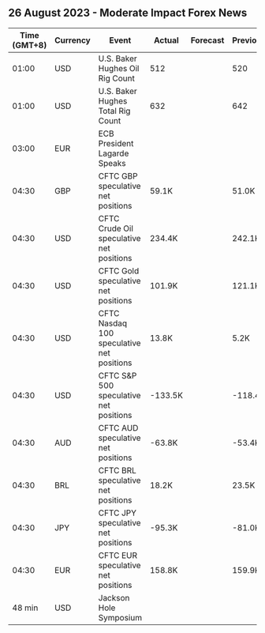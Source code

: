 ## 26 August 2023 - Moderate Impact Forex News

| Time (GMT+8) | Currency | Event | Actual | Forecast | Previous |
|------|----------|-------|--------|----------|----------|
| 01:00 | USD | U.S. Baker Hughes Oil Rig Count | 512 |  | 520 |
| 01:00 | USD | U.S. Baker Hughes Total Rig Count | 632 |  | 642 |
| 03:00 | EUR | ECB President Lagarde Speaks |  |  |  |
| 04:30 | GBP | CFTC GBP speculative net positions | 59.1K |  | 51.0K |
| 04:30 | USD | CFTC Crude Oil speculative net positions | 234.4K |  | 242.1K |
| 04:30 | USD | CFTC Gold speculative net positions | 101.9K |  | 121.1K |
| 04:30 | USD | CFTC Nasdaq 100 speculative net positions | 13.8K |  | 5.2K |
| 04:30 | USD | CFTC S&P 500 speculative net positions | -133.5K |  | -118.4K |
| 04:30 | AUD | CFTC AUD speculative net positions | -63.8K |  | -53.4K |
| 04:30 | BRL | CFTC BRL speculative net positions | 18.2K |  | 23.5K |
| 04:30 | JPY | CFTC JPY speculative net positions | -95.3K |  | -81.0K |
| 04:30 | EUR | CFTC EUR speculative net positions | 158.8K |  | 159.9K |
| 48 min | USD | Jackson Hole Symposium |  |  |  |
